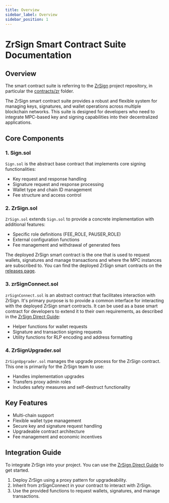 ```yaml
---
title: Overview
sidebar_label: Overview
sidebar_position: 1
---
```


# ZrSign Smart Contract Suite Documentation

## Overview

The smart contract suite is referring to the [ZrSign](https://github.com/zenrocklabs/zr-sign) project repository, in particular the [contracts/zr](https://github.com/zenrocklabs/zr-sign/tree/main/contracts/zr) folder.

The ZrSign smart contract suite provides a robust and flexible system for managing keys, signatures, and wallet operations across multiple blockchain networks. This suite is designed for developers who need to integrate MPC-based key and signing capabilities into their decentralized applications.

## Core Components

### 1. Sign.sol

`Sign.sol` is the abstract base contract that implements core signing functionalities:

- Key request and response handling
- Signature request and response processing
- Wallet type and chain ID management
- Fee structure and access control

### 2. ZrSign.sol

`ZrSign.sol` extends `Sign.sol` to provide a concrete implementation with additional features:

- Specific role definitions (FEE_ROLE, PAUSER_ROLE)
- External configuration functions
- Fee management and withdrawal of generated fees

The deployed ZrSign smart contract is the one that is used to request wallets, signatures and manage transactions and where the MPC instances are subscribed to. You can find the deployed ZrSign smart contracts on the [releases page](../releases/addresses.md).

### 3. zrSignConnect.sol

`zrSignConnect.sol` is an abstract contract that facilitates interaction with ZrSign. It's primary purpose is to provide a common interface for interacting with the deployed ZrSign smart contracts. It can be used as a base smart contract for developers to extend it to their own requirements, as described in the [ZrSign Direct Guide](../../testnet-guides/zrSign/zrSign-tutorial/build-zrSign-hello-world.md):

- Helper functions for wallet requests
- Signature and transaction signing requests
- Utility functions for RLP encoding and address formatting

### 4. ZrSignUpgrader.sol

`ZrSignUpgrader.sol` manages the upgrade process for the ZrSign contract. This one is primarily for the ZrSign team to use:

- Handles implementation upgrades
- Transfers proxy admin roles
- Includes safety measures and self-destruct functionality

## Key Features

- Multi-chain support
- Flexible wallet type management
- Secure key and signature request handling
- Upgradeable contract architecture
- Fee management and economic incentives

## Integration Guide

To integrate ZrSign into your project. You can use the [ZrSign Direct Guide](../../testnet-guides/zrSign/zrSign-hello-world.md) to get started.

1. Deploy ZrSign using a proxy pattern for upgradeability.
2. Inherit from zrSignConnect in your contract to interact with ZrSign.
3. Use the provided functions to request wallets, signatures, and manage transactions.
